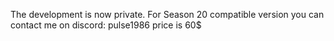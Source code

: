 The development is now private.
For Season 20 compatible version you can contact me on discord: pulse1986 price is 60$



